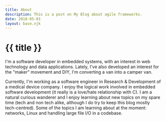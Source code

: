 ```yaml
---
title: About
description: This is a post on My Blog about agile frameworks.
date: 2018-05-01
layout: base.njk
---
```

# {{ title }}
I'm a software developer in embedded systems, with an interest in web technology and data applications. Lately, I've also developed an interest for the "maker" movement and DIY, I'm converting a van into a camper van.
          
Currently, I'm working as a software engineer in Research & Development of a medical device company. I enjoy the logical work involved in embedded software development (it really is a love/hate relationship with C). I am a natural curious wanderer and I enjoy learning about new topics on my spare time (tech and non tech alike, although I do try to keep this blog mostly tech-centred). Some of the topics I am learning about at the moment: networks, Linux and handling large file I/O in a codebase.